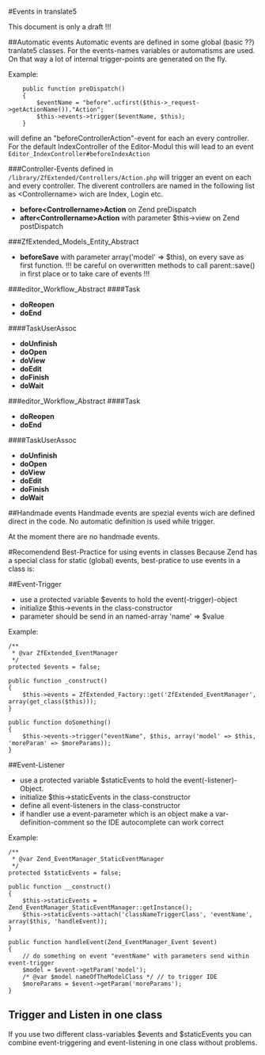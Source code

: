 #Events in translate5

This document is only a draft !!!

##Automatic events
Automatic events are defined in some global (basic ??) tranlate5 classes. For the events-names variables or automatisms are used. On that way a lot of internal trigger-points are generated on the fly.

Example:

        public function preDispatch()
        {
            $eventName = "before".ucfirst($this->_request->getActionName())."Action";
            $this->events->trigger($eventName, $this);
        }
        
will define an "beforeControllerAction"-event for each an every controller. For the default IndexController of the Editor-Modul this will lead to an event `Editor_IndexController#beforeIndexAction`


###Controller-Events
defined in `/library/ZfExtended/Controllers/Action.php`  will trigger an event on each and every controller. The diverent controllers are named in the following list as &lt;Controllername&gt; wich are Index, Login etc. 

 - **before&lt;Controllername&gt;Action** on Zend preDispatch
 - **after&lt;Controllername&gt;Action** with parameter $this->view on Zend postDispatch


###ZfExtended_Models_Entity_Abstract
- **beforeSave** with parameter array('model' => $this), on every save as first function. !!! be careful on overwritten methods to call parent::save() in first place or to take care of events !!!

###editor_Workflow_Abstract
####Task
- **doReopen** 
- **doEnd**

####TaskUserAssoc
- **doUnfinish** 
- **doOpen**
- **doView**
- **doEdit**
- **doFinish**
- **doWait**

###editor_Workflow_Abstract
####Task
- **doReopen** 
- **doEnd**

####TaskUserAssoc
- **doUnfinish** 
- **doOpen**
- **doView**
- **doEdit**
- **doFinish**
- **doWait**



##Handmade events
Handmade events are spezial events wich are defined direct in the code. No automatic definition is used while trigger.

At the moment there are no handmade events.


#Recomendend Best-Practice for using events in classes
Because Zend has a special class for static (global) events, best-pratice to use events in a class is:

##Event-Trigger
- use a protected variable $events to hold the event(-trigger)-object
- initialize $this->events in the class-constructor
- parameter should be send in an named-array 'name' => $value

Example:

    /**
     * @var ZfExtended_EventManager
     */
    protected $events = false;
    
    public function _construct()
    {
    	$this->events = ZfExtended_Factory::get('ZfExtended_EventManager', array(get_class($this)));    }
    
    public function doSomething()
    {
    	$this->events->trigger("eventName", $this, array('model' => $this, 'moreParam' => $moreParams));    }
    


##Event-Listener
- use a protected variable $staticEvents to hold the event(-listener)-Object.
- initialize $this->staticEvents in the class-constructor
- define all event-listeners in the class-constructor
- if handler use a event-parameter which is an object make a var-definition-comment so the IDE autocomplete can work correct

Example:

    /**
     * @var Zend_EventManager_StaticEventManager
     */
    protected $staticEvents = false;
    
    public function __construct()
    {
		$this->staticEvents = Zend_EventManager_StaticEventManager::getInstance();
		$this->staticEvents->attach('classNameTriggerClass', 'eventName', array($this, 'handleEvent));
	}
	
	public function handleEvent(Zend_EventManager_Event $event)
	{
		// do something on event "eventName" with parameters send within event-trigger
		$model = $event->getParam('model');
		/* @var $model nameOfTheModelClass */ // to trigger IDE
		$moreParams = $event->getParam('moreParams');	}
    
## Trigger and Listen in one class
If you use two different class-variables $events and $staticEvents you can combine event-triggering and event-listening in one class without problems.
